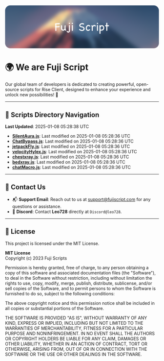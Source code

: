 ![Banner](.github/b.webp)

# 🌍 **We are Fuji Script**

Our global team of developers is dedicated to creating powerful, open-source scripts for Rise Client, designed to enhance your experience and unlock new possibilities! 🌟

---
<!-- SCRIPTS_NAVIGATION_START -->
## 📂 **Scripts Directory Navigation**

**Last Updated**: 2025-01-08 05:28:38 UTC

- **[SilentAura.js](scripts/SilentAura.js)**: Last modified on 2025-01-08 05:28:36 UTC
- **[ChatBypass.js](scripts/ChatBypass.js)**: Last modified on 2025-01-08 05:28:36 UTC
- **[jetpackFly.js](scripts/jetpackFly.js)**: Last modified on 2025-01-08 05:28:36 UTC
- **[velocityHylex.js](scripts/velocityHylex.js)**: Last modified on 2025-01-08 05:28:36 UTC
- **[chestxray.js](scripts/chestxray.js)**: Last modified on 2025-01-08 05:28:36 UTC
- **[bedxray.js](scripts/bedxray.js)**: Last modified on 2025-01-08 05:28:36 UTC
- **[chatMacro.js](scripts/chatMacro.js)**: Last modified on 2025-01-08 05:28:36 UTC

<!-- SCRIPTS_NAVIGATION_END -->

---

## 💬 **Contact Us**  
- 📬 **Support Email**: Reach out to us at [support@fujiscript.com](mailto:support@fujiscript.com) for any questions or assistance.  
- 💬 **Discord**: Contact **Leo728** directly at `Discord@leo728`.

---

## 📜 **License**

This project is licensed under the MIT License.  

**MIT License**  
Copyright (c) 2023 Fuji Scripts  

Permission is hereby granted, free of charge, to any person obtaining a copy of this software and associated documentation files (the "Software"), to deal in the Software without restriction, including without limitation the rights to use, copy, modify, merge, publish, distribute, sublicense, and/or sell copies of the Software, and to permit persons to whom the Software is furnished to do so, subject to the following conditions:  

The above copyright notice and this permission notice shall be included in all copies or substantial portions of the Software.  

THE SOFTWARE IS PROVIDED "AS IS", WITHOUT WARRANTY OF ANY KIND, EXPRESS OR IMPLIED, INCLUDING BUT NOT LIMITED TO THE WARRANTIES OF MERCHANTABILITY, FITNESS FOR A PARTICULAR PURPOSE AND NONINFRINGEMENT. IN NO EVENT SHALL THE AUTHORS OR COPYRIGHT HOLDERS BE LIABLE FOR ANY CLAIM, DAMAGES OR OTHER LIABILITY, WHETHER IN AN ACTION OF CONTRACT, TORT OR OTHERWISE, ARISING FROM, OUT OF OR IN CONNECTION WITH THE SOFTWARE OR THE USE OR OTHER DEALINGS IN THE SOFTWARE.  
